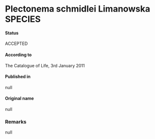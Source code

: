 # Plectonema schmidlei Limanowska SPECIES

#### Status
ACCEPTED

#### According to
The Catalogue of Life, 3rd January 2011

#### Published in
null

#### Original name
null

### Remarks
null